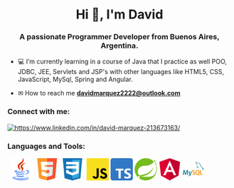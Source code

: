 <h1 align="center">Hi 👋, I'm David</h1>
<h3 align="center">A passionate Programmer Developer from Buenos Aires, Argentina.</h3>

- 💻 I’m currently learning in a course of Java that I practice as well POO, JDBC, JEE, Servlets and JSP's with other languages like HTML5, CSS, JavaScript, MySql, Spring and Angular.

- ✉ How to reach me **davidmarquez2222@outlook.com**

<sector>
  <h3 align="left">Connect with me:</h3>
  <p align="left">
  <a href="https://www.linkedin.com/in/david-ariel-marquez/" target="blank"><img align="center"         src="https://raw.githubusercontent.com/rahuldkjain/github-profile-readme-generator/master/src/images/icons/Social/linked-in-alt.svg" alt="https://www.linkedin.com/in/david-marquez-213673163/" height="30" width="40" /></a>
  </p>
<sector>  
  
<sector>
  <h3 align="left">Languages and Tools:</h3>
  <p align="left"> 
    <code style="padding:5px"><img height="50" src="/images/java.logo.png"></code>
    <code><img height="50" src="/images/html-logo.png"></code>
    <code><img height="50" src="/images/css3-logo.png"></code>
    <code><img height="50" src="/images/javascript-logo.png"></code>
    <code><img height="50" src="/images/typescript-logo.png"></code>  
    <code><img height="50" src="/images/spring-logo.png"></code>
    <code><img height="50" src="/images/angular-logo.png"></code>
    <code><img height="50" src="/images/mysql-logo.png"></code>
  </p>
<sector>


